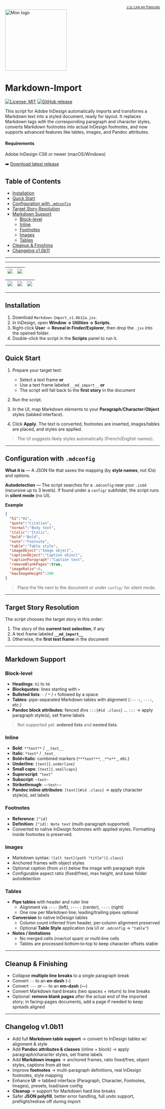 <div align="right"><sub><a href="README.fr.md">🇫🇷 Lire en français</a></sub></div>
<img src="docs/images/automaticbook-logo.png" alt="Mon logo" width="200"/>

# Markdown-Import

[![License: MIT](https://img.shields.io/badge/License-MIT-yellow.svg)](https://opensource.org/licenses/MIT)
[![GitHub release](https://img.shields.io/github/v/release/lab-Spectral/Markdown-Import?include_prereleases&sort=semver)](https://github.com/lab-Spectral/Markdown-Import/releases/latest)

This script for Adobe InDesign automatically imports and transforms a Markdown text into a styled document, ready for layout. It replaces Markdown tags with the corresponding paragraph and character styles, converts Markdown footnotes into actual InDesign footnotes, and now supports advanced features like tables, images, and Pandoc attributes.

#### Requirements
Adobe InDesign CS6 or newer (macOS/Windows)

➡️ [Download latest release](https://github.com/lab-Spectral/Markdown-Import/releases/latest)


## Table of Contents

- [Installation](#installation)
- [Quick Start](#quick-start)
- [Configuration with `.mdconfig`](#configuration-with-mdconfig)
- [Target Story Resolution](#target-story-resolution)
- [Markdown Support](#markdown-support)
  - [Block-level](#block-level)
  - [Inline](#inline)
  - [Footnotes](#footnotes)
  - [Images](#images)
  - [Tables](#tables)
- [Cleanup & Finishing](#cleanup--finishing)
- [Changelog v1.0b11](#changelog-v10b11)

---

---

| <img src="docs/images/Markdown-import-screen1.png" style="max-width:100%; height:auto;"/> | <img src="docs/images/Markdown-import-screen2.png" style="max-width:100%; height:auto;"/> |
|---|---|

| <img src="docs/images/Markdown-import-config1.png" style="max-width:100%; height:auto;"/> | <img src="docs/images/Markdown-import-config2.png" style="max-width:100%; height:auto;"/> | <img src="docs/images/Markdown-import-config3.png" style="max-width:100%; height:auto;"/> |
|---|---|---|

---

## Installation

1. Download `Markdown-Import_v1.0b12a.jsx`.
2. In InDesign, open **Window → Utilities → Scripts**.
3. Right-click **User** → **Reveal in Finder/Explorer**, then drop the `.jsx` into the opened folder.
4. Double-click the script in the **Scripts** panel to run it.

---

## Quick Start

1. Prepare your target text:

   * Select a text frame **or**
   * Use a text frame labeled `__md_import__` **or**
   * The script will fall back to the **first story** in the document
2. Run the script.
3. In the UI, map Markdown elements to your **Paragraph**/**Character**/**Object** styles (tabbed interface).
4. Click **Apply**. The text is converted, footnotes are inserted, images/tables are placed, and styles are applied.

> The UI suggests likely styles automatically (French/English names).

---

## Configuration with `.mdconfig`

**What it is** — A JSON file that saves the mapping (by **style names**, not IDs) and options.

**Autodetection** — The script searches for a `.mdconfig` near your `.indd` (recursive up to 3 levels). If found under a `config/` subfolder, the script runs in **silent mode** (no UI).

**Example**

```json
{
  "h1":"H1",
  "quote":"Citation",
  "normal":"Body text",
  "italic":"Italic",
  "bold":"Bold",
  "note":"Footnote",
  "table":"Table style",
  "imageObject":"Image object",
  "captionObject":"Caption object",
  "captionParagraph":"Caption text",
  "removeBlankPages":true,
  "imageRatio":0,
  "maxImageHeight":200
}
```

> Place the file next to the document or under `config/` for silent mode.

---

## Target Story Resolution

The script chooses the target story in this order:

1. The story of the **current text selection**, if any
2. A text frame labeled **`__md_import__`**
3. Otherwise, the **first text frame** in the document

---

## Markdown Support

### Block-level

* **Headings**: `h1` to `h6`
* **Blockquotes**: lines starting with `>`
* **Bulleted lists**: `-` / `*` / `+` followed by a space
* **Tables**: pipe-separated Markdown tables with alignment (`:---:`, `---:`, etc.)
* **Pandoc block attributes**: fenced divs `:::{#id .class}` … `:::` → apply paragraph style(s), set frame labels

> Not supported yet: **ordered lists** and **nested lists**.

### Inline

* **Bold**: `**text**` / `__text__`
* **Italic**: `*text*` / `_text_`
* **Bold+Italic**: combined markers (`***text***`, `_**x**_`, etc.)
* **Underline**: `[text]{.underline}`
* **Small caps**: `[text]{.smallcaps}`
* **Superscript**: `^text^`
* **Subscript**: `~text~`
* **Strikethrough**: `~~text~~`
* **Pandoc inline attributes**: `[text]{#id .class}` → apply character style(s), set labels

### Footnotes

* **Reference**: `[^id]`
* **Definition**: `[^id]: Note text` (multi-paragraph supported)
* Converted to native InDesign footnotes with applied styles. Formatting inside footnotes is preserved.

### Images

* Markdown syntax: `![alt text](path "title"){.class}`
* Anchored frames with object styles
* Optional caption (from `alt`) below the image with paragraph style
* Configurable aspect ratio (fixed/free), max height, and base folder autodetection

### Tables

* **Pipe tables** with header and ruler line
  * Alignment via `:---` (left), `:---:` (center), `---:` (right)
  * One row per Markdown line; leading/trailing pipes optional
* **Conversion** to native InDesign tables
  * Column count inferred from header, per‑column alignment preserved
  * Optional **Table Style** application (via UI or `.mdconfig` → `"table"`)
* **Notes / limitations**
  * No merged cells (row/col span) or multi‑line cells
  * Tables are processed bottom‑to‑top to keep character offsets stable

---

## Cleanup & Finishing

* Collapse **multiple line breaks** to a single paragraph break
* Convert `--` to an **en-dash** (–)
* Convert `---` or `–-` to an **em-dash** (—)
* Convert Markdown hard breaks (two spaces + return) to line breaks
* Optional: **remove blank pages** after the actual end of the imported story; in facing-pages documents, add a page if needed to keep spreads aligned

---

## Changelog v1.0b11

- Add full **Markdown table support** → convert to InDesign tables w/ alignment & style
- Add **Pandoc attributes & classes** (inline + block) → apply paragraph/character styles, set frame labels
- Add **Markdown images** → anchored frames, ratio fixed/free, object styles, captions from alt text
- Improve **footnotes** → multi-paragraph definitions, real InDesign footnotes, style mapping
- Enhance **UI** → tabbed interface (Paragraph, Character, Footnotes, Images), presets, load/save config
- **Cleanup** → support for Markdown hard line breaks
- Safer **JSON polyfill**, better error handling, full undo support, preflight/redraw off during import
